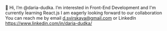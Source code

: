 👋 Hi, I’m @daria-dudka. 
I’m interested in Front-End Development and I'm currently learning React.js
I am eagerly looking forward to our collaboration 
You can reach me by email d.svirskaya@gmail.com or LinkedIn https://www.linkedin.com/in/daria-dudka/


